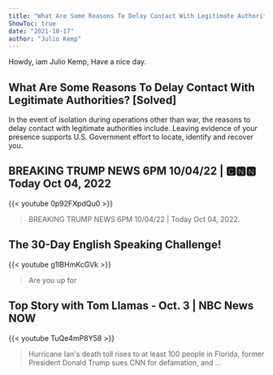 ```yaml
---
title: "What Are Some Reasons To Delay Contact With Legitimate Authorities? [Solved]"
ShowToc: true 
date: "2021-10-17"
author: "Julio Kemp" 
---
```


Howdy, iam Julio Kemp, Have a nice day.
## What Are Some Reasons To Delay Contact With Legitimate Authorities? [Solved]
In the event of isolation during operations other than war, the reasons to delay contact with legitimate authorities include. Leaving evidence of your presence supports U.S. Government effort to locate, identify and recover you.

## BREAKING TRUMP NEWS 6PM 10/04/22 | 🅲🅽🅽 Today Oct 04, 2022
{{< youtube 0p92FXpdQu0 >}}
>BREAKING TRUMP NEWS 6PM 10/04/22 | Today Oct 04, 2022.

## The 30-Day English Speaking Challenge!
{{< youtube g1lBHmKcGVk >}}
>Are you up for 

## Top Story with Tom Llamas - Oct. 3 | NBC News NOW
{{< youtube TuQe4mP8Y58 >}}
>Hurricane Ian's death toll rises to at least 100 people in Florida, former President Donald Trump sues CNN for defamation, and ...

